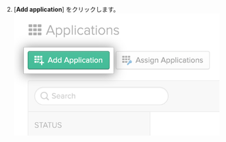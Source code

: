 2. [**Add application**] をクリックします。 ![Okta ダッシュボードの [Applications] タブにある [Add application] ボタン](/assets/images/help/saml/okta-add-application.png)